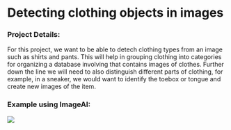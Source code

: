 # Detecting clothing objects in images

### Project Details: 
For this project, we want to be able to detech clothing types from an image such as shirts and pants. This will help in grouping clothing into categories for organizing a database involving that contains images of clothes. Further down the line we will need to also distinguish different parts of clothing, for example, in a sneaker, we would want to identify the toebox or tongue and create new images of the item.

### Example using ImageAI:
<div>
  <image src='https://i.imgur.com/3wInz9b.png'/>
</div>  
